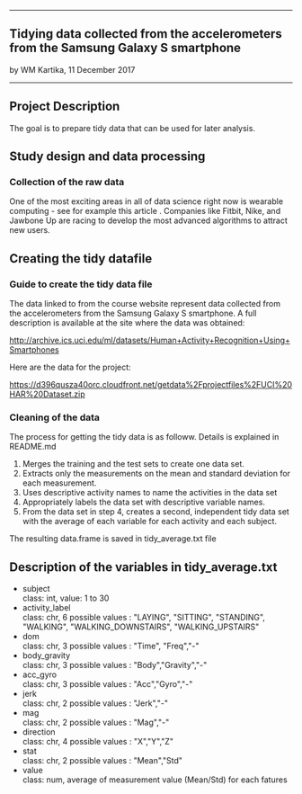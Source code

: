 
---
## Tidying data collected from the accelerometers from the Samsung Galaxy S smartphone
by WM Kartika, 11 December 2017

---

## Project Description
The goal is to prepare tidy data that can be used for later analysis.

## Study design and data processing

### Collection of the raw data
One of the most exciting areas in all of data science right now is wearable computing - see for example this article . 
Companies like Fitbit, Nike, and Jawbone Up are racing to develop the most advanced algorithms to attract new users. 


## Creating the tidy datafile

### Guide to create the tidy data file
The data linked to from the course website represent data collected from the accelerometers from the Samsung Galaxy S smartphone. 
A full description is available at the site where the data was obtained:

http://archive.ics.uci.edu/ml/datasets/Human+Activity+Recognition+Using+Smartphones

Here are the data for the project:

https://d396qusza40orc.cloudfront.net/getdata%2Fprojectfiles%2FUCI%20HAR%20Dataset.zip


### Cleaning of the data
The process for getting the tidy data is as followw. Details is explained in README.md
1. Merges the training and the test sets to create one data set.
2. Extracts only the measurements on the mean and standard deviation for each measurement.
3. Uses descriptive activity names to name the activities in the data set
4. Appropriately labels the data set with descriptive variable names.
5. From the data set in step 4, creates a second, independent tidy data set with the average of each variable for each activity and each subject. 

The resulting data.frame is saved in tidy_average.txt file

## Description of the variables in  tidy_average.txt

- subject      
class: int,  value: 1 to 30 <br>
- activity_label<br>
class: chr,  6 possible values : "LAYING", "SITTING", "STANDING", "WALKING", "WALKING_DOWNSTAIRS", "WALKING_UPSTAIRS" <br>
- dom       
class: chr,  3 possible values : "Time", "Freq","-" <br>
- body_gravity  
class: chr,  3 possible values : "Body","Gravity","-" <br>
- acc_gyro  
class: chr,  3 possible values : "Acc","Gyro","-" <br>
- jerk  
class: chr,  2 possible values : "Jerk","-" <br>
- mag  
class: chr,  2 possible values : "Mag","-" <br>
- direction  
class: chr,  4 possible values : "X","Y","Z" <br>
- stat  
class: chr,  2 possible values : "Mean","Std" <br>
- value  
class: num,  average of measurement value (Mean/Std) for each fatures <br>




